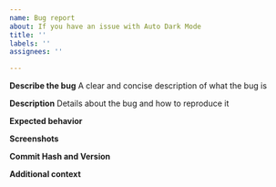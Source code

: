 ```yaml
---
name: Bug report
about: If you have an issue with Auto Dark Mode
title: ''
labels: ''
assignees: ''

---
```


**Describe the bug**
A clear and concise description of what the bug is

**Description**
Details about the bug and how to reproduce it
<!--- Give a concise description of what steps/clicks/modifications you made from the beginning, until the issue occurs -->

**Expected behavior**
<!-- Describe what you see. How does that differ from what you expect? -->

**Screenshots**
<!-- If applicable, add screenshots to help explain your problem. -->

**Commit Hash and Version**
<!-- Go to the About Page and provide the version and commit hash -->

**Additional context**
<!-- Add any other context about the problem here. -->
